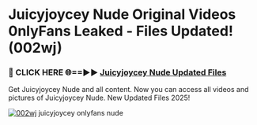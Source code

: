 # Juicyjoycey Nude Original Videos 0nlyFans Leaked - Files Updated! (002wj)

<h3>🔴 CLICK HERE 🌐==►► <a href="https://tinyurl.com/yc6ubb5a" rel="nofollow">Juicyjoycey Nude Updated Files</a></h3>

Get Juicyjoycey Nude and all content. Now you can access all videos and pictures of Juicyjoycey Nude. New Updated Files 2025!

[![002wj](https://i.imgur.com/7eu0CRL.gif)](https://tinyurl.com/yc6ubb5a)
juicyjoycey onlyfans nude